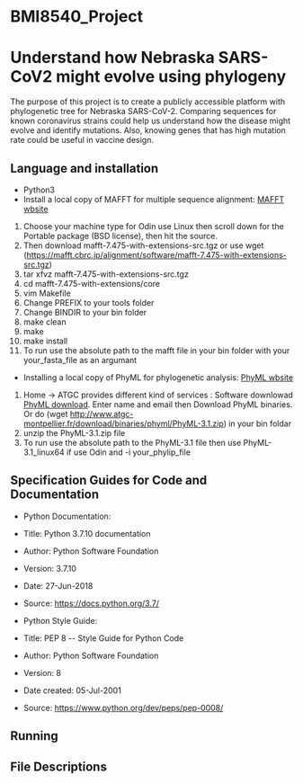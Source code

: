 # BMI8540_Project
# Understand how Nebraska SARS-CoV2 might evolve using phylogeny
The purpose of this project is to create a publicly accessible platform with phylogenetic tree for Nebraska SARS-CoV-2. Comparing sequences for known coronavirus strains could help us understand how the disease might evolve and identify mutations. Also, knowing genes that has high mutation rate could be useful in vaccine design. 

## Language and installation
- Python3
- Install a local copy of MAFFT for multiple sequence alignment: [MAFFT wbsite](https://mafft.cbrc.jp/alignment/software/)
1. Choose your machine type for Odin use Linux then scroll down for the Portable package (BSD license), then hit the source. 
2. Then download mafft-7.475-with-extensions-src.tgz or use wget (https://mafft.cbrc.jp/alignment/software/mafft-7.475-with-extensions-src.tgz)
3. tar xfvz mafft-7.475-with-extensions-src.tgz
4. cd mafft-7.475-with-extensions/core 
5. vim Makefile 
6. Change PREFIX to your tools folder
7. Change BINDIR to your bin folder 
8. make clean
9. make
10. make install
11. To run use the absolute path to the mafft file in your bin folder with your your_fasta_file as an argumant
- Installing a local copy of PhyML for phylogenetic analysis: [PhyML wbsite](http://www.atgc-montpellier.fr/phyml/) 
1. Home -> ATGC provides different kind of services : Software downlowad [PhyML download](http://www.atgc-montpellier.fr/phyml/binaries.php). Enter name and email then Download PhyML binaries. Or do (wget http://www.atgc-montpellier.fr/download/binaries/phyml/PhyML-3.1.zip) in your bin foldar
2. unzip the PhyML-3.1.zip file
3. To run use the absolute path to the PhyML-3.1 file then use PhyML-3.1_linux64 if use Odin and -i your_phylip_file


## Specification Guides for Code and Documentation
- Python Documentation:
- Title: Python 3.7.10 documentation
- Author: Python Software Foundation
- Version: 3.7.10
- Date: 27-Jun-2018
- Source: https://docs.python.org/3.7/ 

- Python Style Guide:
- Title: PEP 8 -- Style Guide for Python Code
- Author: Python Software Foundation
- Version: 8
- Date created: 05-Jul-2001
- Source: https://www.python.org/dev/peps/pep-0008/

## Running

## File Descriptions
